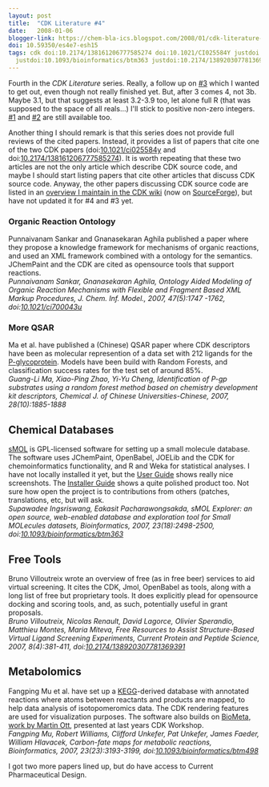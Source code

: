 ```yaml
---
layout: post
title:  "CDK Literature #4"
date:   2008-01-06
blogger-link: https://chem-bla-ics.blogspot.com/2008/01/cdk-literature-4.html
doi: 10.59350/es4e7-esh15
tags: cdk doi:10.2174/138161206777585274 doi:10.1021/CI025584Y justdoi:10.1021/ci700043u
  justdoi:10.1093/bioinformatics/btm363 justdoi:10.2174/138920307781369391
---
```


Fourth in the *CDK Literature* series. Really, a follow up on [#3](http://chem-bla-ics.blogspot.com/2008/01/cdk-literature-3.html) which I
wanted to get out, even though not really finished yet. But, after 3 comes 4, not 3b. Maybe 3.1, but that suggests at least 3.2-3.9 too,
let alone full R (that was supposed to the space of all reals...) I'll stick to positive non-zero integers.
[#1](http://chem-bla-ics.blogspot.com/2007/01/cdk-literature-1.html) and
[#2](http://chem-bla-ics.blogspot.com/2007/07/cdk-literature-2.html) are still available too.

Another thing I should remark is that this series does not provide full reviews of the cited papers. Instead, it provides a list of papers
that cite one of the two CDK papers (doi:[10.1021/ci025584y](https://doi.org/10.1021/ci025584y) and
doi:[10.2174/138161206777585274](https://doi.org/10.2174/138161206777585274)). It is worth repeating that these two articles are not the
only article which describe CDK source code, and maybe I should start listing papers that cite other articles that discuss CDK source
code. Anyway, the other papers discussing CDK source code are listed in an
[overview I maintain in the CDK wiki](http://cdk.wiki.sourceforge.net/Literature) (now on
[SourceForge](http://www.sf.net/)), but have not updated it for #4 and #3 yet.

### Organic Reaction Ontology

Punnaivanam Sankar and Gnanasekaran Aghila published a paper where they propose a knowledge framework for mechanisms of organic reactions,
and used an XML framework combined with a ontology for the semantics. JChemPaint and the CDK are cited as opensource tools that support
reactions. <br />
*Punnaivanam Sankar, Gnanasekaran Aghila, Ontology Aided Modeling of Organic Reaction Mechanisms with Flexible and Fragment Based XML
Markup Procedures, J. Chem. Inf. Model., 2007, 47(5):1747 -1762, doi:[10.1021/ci700043u](http://dx.doi.org/10.1021/ci700043u)*

### More QSAR

Ma et al. have published a (Chinese) QSAR paper where CDK descriptors have been as molecular represention of a data set with 212 ligands
for the [P-glycoprotein](http://en.wikipedia.org/wiki/P-glycoprotein). Models have been build with Random Forests, and classification
success rates for the test set of around 85%. <br />
*Guang-Li Ma, Xiao-Ping Zhao, Yi-Yu Cheng, Identification of P-gp substrates using a random forest method based on chemistry development
kit descriptors, Chemical J. of Chinese Universities-Chinese, 2007, 28(10):1885-1888*

## Chemical Databases

[sMOL](http://www.biotec.or.th/ISL/SMOL/) is GPL-licensed software for setting up a small molecule database.
The software uses JChemPaint, OpenBabel, JOELib and the CDK for
chemoinformatics functionality, and R and Weka for statistical analyses. I have not locally installed it yet, but the
[User Guide](http://www.biotec.or.th/ISL/SMOL/PDF/smol-userguide.pdf) shows really nice screenshots. The
[Installer Guide](http://www.biotec.or.th/ISL/SMOL/PDF/smol-installer-guide.pdf) shows a quite polished product too.
Not sure how open the project is to contributions from others (patches, translations, etc, but will ask. <br />
*Supawadee Ingsriswang, Eakasit Pacharawongsakda, sMOL Explorer: an open source, web-enabled database and exploration tool for Small
MOLecules datasets, Bioinformatics, 2007, 23(18):2498-2500, doi:[10.1093/bioinformatics/btm363](http://dx.doi.org/10.1093/bioinformatics/btm363)*

## Free Tools

Bruno Villoutreix wrote an overview of free (as in free beer) services to aid virtual screening. It cites the CDK, Jmol, OpenBabel as
tools, along with a long list of free but proprietary tools. It does explicitly plead for opensource docking and scoring tools, and,
as such, potentially useful in grant proposals. <br />
*Bruno Villoutreix, Nicolas Renault, David Lagorce, Olivier Sperandio, Matthieu Montes, Maria Miteva, Free Resources to Assist
Structure-Based Virtual Ligand Screening Experiments, Current Protein and Peptide Science, 2007, 8(4):381-411,
doi:[10.2174/138920307781369391](http://dx.doi.org/10.2174/138920307781369391)*

## Metabolomics

Fangping Mu et al. have set up a [KEGG](http://www.genome.jp/kegg/)-derived database with annotated reactions where atoms between
reactants and products are mapped, to help data analysis of isotopomeromics data. The CDK rendering features are used for
visualization purposes. The software also builds on
[BioMeta, work by Martin Ott](http://chem-bla-ics.blogspot.com/2007/01/cdk-workshop-day-2.html),
presented at last years CDK Workshop. <br />
*Fangping Mu, Robert Williams, Clifford Unkefer, Pat Unkefer, James Faeder, William Hlavacek, Carbon-fate maps for metabolic reactions,
Bioinformatics, 2007, 23(23):3193-3199, doi:[10.1093/bioinformatics/btm498](http://dx.doi.org/10.1093/bioinformatics/btm498)*

I got two more papers lined up, but do have access to Current Pharmaceutical Design.
